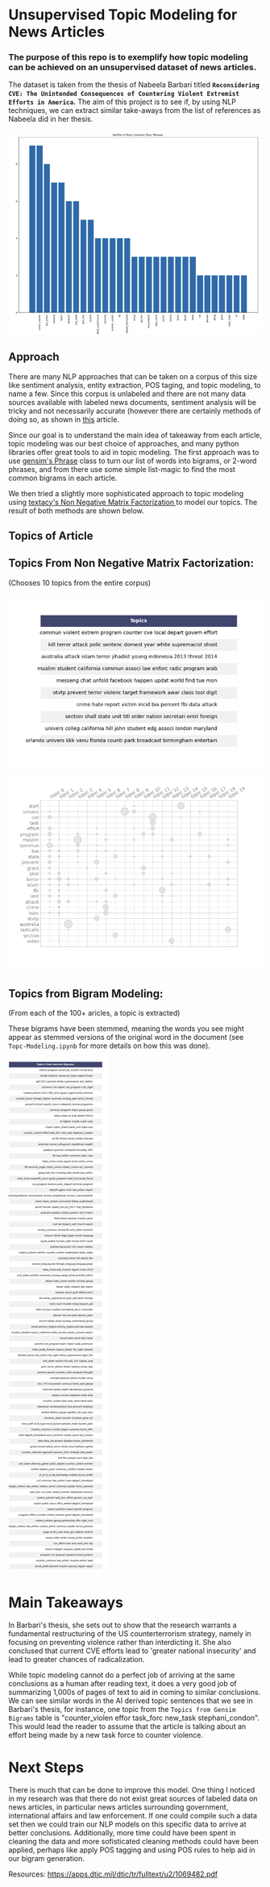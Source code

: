 # Unsupervised Topic Modeling for News Articles


### The purpose of this repo is to exemplify how topic modeling can be achieved on an unsupervised dataset of news articles.

The dataset is taken from the thesis of Nabeela Barbari titled **`Reconsidering CVE: The Unintended Consequences of Countering Violent Extremist Efforts in America`.** The aim of this project is to see if, by using NLP techniques, we can extract similar take-aways from the list of references as Nabeela did in her thesis.

![Barplot of main topic words in articles](barplot.png)


## Approach

There are many NLP approaches that can be taken on a corpus of this size like sentiment analysis, entity extraction, POS taging, and topic modeling, to name a few. Since this corpus is unlabeled and there are not many data sources available with labeled news documents, sentiment analysis will be tricky and not necessarily accurate (however there are certainly methods of doing so, as shown in <a href="https://towardsdatascience.com/unsupervised-sentiment-analysis-a38bf1906483">this</a> article. 

Since our goal is to understand the main idea of takeaway from each article, topic modeling was our best choice of approaches, and many python libraries offer great tools to aid in topic modeling. The first approach was to use <a href="https://radimrehurek.com/gensim/models/phrases.html">gensim's Phrase</a> class to turn our list of words into bigrams, or 2-word phrases, and from there use some simple list-magic to find the most common bigrams in each article. 

We then tried a slightly more sophisticated approach to topic modeling using <a href="https://chartbeat-labs.github.io/textacy/build/html/_modules/textacy/vsm/vectorizers.html">textacy's Non Negative Matrix Factorization </a> to model our topics. The result of both methods are shown below.


## Topics of Article


## Topics From Non Negative Matrix Factorization:
(Chooses 10 topics from the entire corpus)

![Topics of articles](nmf_topics.png)

![termite plt](topicmodel.png)

## Topics from Bigram Modeling:
(From each of the 100+ aricles, a topic is extracted)

These bigrams have been stemmed, meaning the words you see might appear as stemmed versions of the original word in the document (see `Topc-Modeling.ipynb` for more details on how this was done).

![Bigram Topics](topics.png)


# Main Takeaways

In Barbari's thesis, she sets out to show that the research warrants a fundamental restructuring of the US counterterrorism strategy, namely in focusing on preventing violence rather than interdicting it. She also conclused that current CVE efforts lead to 'greater national insecurity' and lead to greater chances of radicalization.

While topic modeling cannot do a perfect job of arriving at the same conclusions as a human after reading text, it does a very good job of summarizing 1,000s of pages of text to aid in coming to similar conclusions. We can see similar words in the AI derived topic sentences that we see in Barbari's thesis, for instance, one topic from the `Topics from Gensim Bigrams` table is "counter_violen effor task_forc new_task stephani_condon". This would lead the reader to assume that the article is talking about an effort being made by a new task force to counter violence.


# Next Steps

There is much that can be done to improve this model. One thing I noticed in my research was that there do not exist great sources of labeled data on news articles, in particular news articles surrounding government, international affairs and law enforcement. If one could compile such a data set then we could train our NLP models on this specific data to arrive at better conclusions. Additionally, more time could have been spent in cleaning the data and more sofisticated cleaning methods could have been applied, perhaps like apply POS tagging and using POS rules to help aid in our bigram generation. 


Resources:
https://apps.dtic.mil/dtic/tr/fulltext/u2/1069482.pdf

